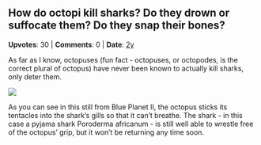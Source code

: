 ## How do octopi kill sharks? Do they drown or suffocate them? Do they snap their bones?
    
**Upvotes**: 30 | **Comments**: 0 | **Date**: [2y](https://www.quora.com/How-do-octopi-kill-sharks-Do-they-drown-or-suffocate-them-Do-they-snap-their-bones/answer/Gary-Meaney)

As far as I know, octopuses (fun fact - octopuses, or octopodes, is the correct plural of octopus) have never been known to actually kill sharks, only deter them.

![](https://qph.fs.quoracdn.net/main-qimg-7c709093a94b28ed401cdc482f777f77-lq)

As you can see in this still from Blue Planet II, the octopus sticks its tentacles into the shark’s gills so that it can’t breathe. The shark - in this case a pyjama shark Poroderma africanum - is still well able to wrestle free of the octopus’ grip, but it won’t be returning any time soon.

